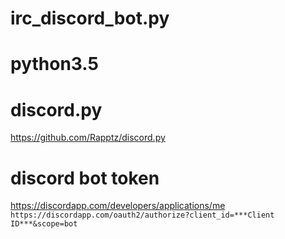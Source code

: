 # irc_discord_bot.py
# python3.5
# discord.py
<https://github.com/Rapptz/discord.py>  
# discord bot token
<https://discordapp.com/developers/applications/me>  
```https://discordapp.com/oauth2/authorize?client_id=***Client ID***&scope=bot```